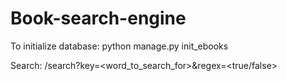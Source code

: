 # Book-search-engine
To initialize database: python manage.py init_ebooks <start> <end>

Search: /search?key=<word_to_search_for>&regex=<true/false>
